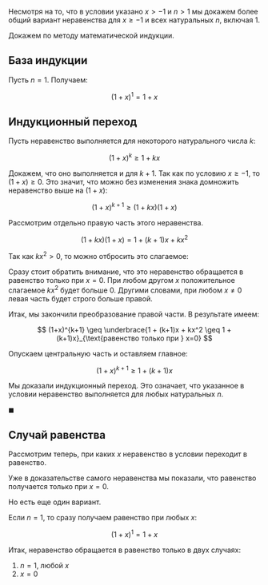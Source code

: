 Несмотря на то, что в условии указано $x>-1$ и $n>1$ мы докажем более общий вариант неравенства для $x\geq -1$ и всех натуральных $n$, включая $1$.

Докажем по методу математической индукции.

## База индукции

Пусть $n=1$. Получаем:

$$ (1+x)^1 = 1+x $$

## Индукционный переход

Пусть неравенство выполняется для некоторого натурального числа $k$:

$$ (1+x)^k \geq 1 + kx $$

Докажем, что оно выполняется и для $k+1$. Так как по условию $x\geq -1$, то $(1+x)\geq 0$. Это значит, что можно без изменения знака домножить неравенство выше на $(1+x)$:

$$ (1+x)^{k+1} \geq (1+kx)(1+x) $$

Рассмотрим отдельно правую часть этого неравенства.

$$ (1+kx)(1+x) = 1 + (k+1)x + kx^2 $$

Так как $kx^2 > 0$, то можно отбросить это слагаемое:

Сразу стоит обратить внимание, что это неравенство обращается в равенство только при $x=0$. При любом другом $x$ положительное слагаемое $kx^2$ будет больше $0$. Другими словами, при любом $x\neq 0$ левая часть
будет строго больше правой.

Итак, мы закончили преобразование правой части. В результате имеем:

$$ (1+x)^{k+1} \geq \underbrace{1 + (k+1)x + kx^2 \geq 1 + (k+1)x}_{\text{равенство только при } x=0} $$

Опускаем центральную часть и оставляем главное:

$$ (1+x)^{k+1} \geq 1 + (k+1)x $$

Мы доказали индукционный переход. Это означает, что указанное в условии неравенство выполняется для любых натуральных $n$.

$\blacksquare$

## Случай равенства

Рассмотрим теперь, при каких $x$ неравенство в условии переходит в равенство.

Уже в доказательстве самого неравенства мы показали, что равенство получается только при $x=0$.

Но есть еще один вариант.

Если $n=1$, то сразу получаем равенство при любых $x$:

$$ (1+x)^1 = 1+x $$

Итак, неравенство обращается в равенство только в двух случаях:

1. $n=1$, любой $x$
2. $x=0$